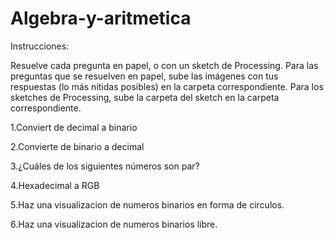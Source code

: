# Algebra-y-aritmetica
Instrucciones:

Resuelve cada pregunta en papel, o con un sketch de Processing. Para las preguntas que se resuelven en papel, sube las imágenes con tus respuestas (lo más nítidas posibles) en la carpeta correspondiente. Para los sketches de Processing, sube la carpeta del sketch en la carpeta correspondiente.

1.Conviert de decimal a binario

2.Convierte de binario a decimal

3.¿Cuáles de los siguientes números son par? 

4.Hexadecimal a RGB

5.Haz una visualizacion de numeros binarios en forma de circulos.

6.Haz una visualizacion de numeros binarios libre.

